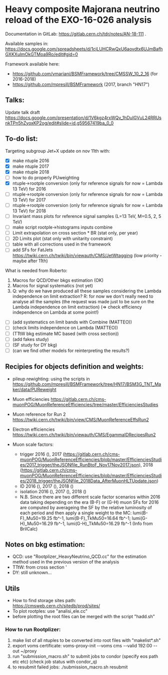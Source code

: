 # Heavy composite Majorana neutrino reload of the EXO-16-026 analysis
Documentation in GitLab: https://gitlab.cern.ch/tdr/notes/AN-18-111 .

Available samples in: https://docs.google.com/spreadsheets/d/1cjLUHCRwQxU6aovdtx6UJmBafhGXKXulmOkGTMoa9Ro/edit#gid=0

Framework available here:
- https://github.com/vmariani/BSMFramework/tree/CMSSW_10_2_16 (for 2016-2018) 
- https://github.com/mpresill/BSMFramework (2017, branch "HN17")

## Talks:
Update talk draft https://docs.google.com/presentation/d/1V6kgz4rxWQv_1hDuIGVuL24RRUsnkTPn5hZyoxKP2og/edit#slide=id.g59567419ba_0_0

## To-do list:
Targeting subgroup Jet+X update on nov 11th with:

- [x] make ntuple 2016
- [x] make ntuple 2017
- [x] make ntuple 2018
- [ ] how to do properly PUweighting 
- [x] ntuple->rootple conversion (only for reference signals for now = Lambda 13 TeV) for 2016
- [ ] ntuple->rootple conversion (only for reference signals for now = Lambda 13 TeV) for 2017
- [ ] ntuple->rootple conversion (only for reference signals for now = Lambda 13 TeV) for 2018
- [ ] Invariant mass plots for reference signal samples (L=13 TeV, M=0.5, 2, 5 TeV)
- [ ] make script rootple->histograms inputs combine 
- [ ] Limit extrapolation on cross section * BR (stat only, per year)
- [ ] 2D Limits plot (stat only with unitarity constraint)
- [ ] table with all corrections used in the framework 
- [ ] add SFs for FatJets https://twiki.cern.ch/twiki/bin/viewauth/CMS/JetWtagging (low priority - maybe after 11th)

What is needed from Roberto: 
   1. Macros for QCD/Other bkgs estimation (OK)
   1. Macros for signal systematics (not yet)
   1. Q: why do we have produced all these samples considering the Lambda independence on limit extraction?
      R: for now we don't really need to analyse all the samples (the request was made just to be sure on the Lambda independence on limit extraction) (=> check efficiency independence on Lambda at some point!)


- [ ] (add systematics on limit bands with Combine (MATTEO))
- [ ] (check limits independence on Lambda (MATTEO))
- [ ] (TTtW bkg estimate MC based (with cross section))
- [ ] (add fakes study) 
- [ ] (SF study for DY bkg) 
- [ ] (can we find other models for reinterpreting the results?)

## Recipies for objects definition and weights:
 - pileup rewighting: using the scripts in https://github.com/mpresill/BSMFramework/tree/HN17/BSM3G_TNT_Maker/data/PUReweight
 - Muon efficiencies https://gitlab.cern.ch/cms-muonPOG/MuonReferenceEfficiencies/tree/master/EfficienciesStudies
 - Muon reference for Run 2 https://twiki.cern.ch/twiki/bin/view/CMS/MuonReferenceEffsRun2
 - Electron efficiencies https://twiki.cern.ch/twiki/bin/viewauth/CMS/EgammaIDRecipesRun2

 - Muon scale factors:
   -  trigger 2016 (), 2017 (https://gitlab.cern.ch/cms-muonPOG/MuonReferenceEfficiencies/blob/master/EfficienciesStudies/2017_trigger/theJSONfile_RunBtoF_Nov17Nov2017.json), 2018 (https://gitlab.cern.ch/cms-muonPOG/MuonReferenceEfficiencies/blob/master/EfficienciesStudies/2018_trigger/theJSONfile_2018Data_AfterMuonHLTUpdate.json)
   - ID 2016 (), 2017 (), 2018 ()
   - isolation 2016 (), 2017 (), 2018 ()
   - N.B. Since there are two different scale factor scenarios within 2016 data taking depending on the era (B-F) or (G-H) muon SFs for 2016 are computed by averageing the SF by the relative luminosity of each period and then apply a single weight to the MC: lumi(B-F)_Mu50=19.25 fb^-1, lumi(B-F)_TkMu50=16.64 fb^-1; lumi(G-H)_Mu50=16.29 fb^-1, lumi(G-H)_TkMu50=16.29 fb^-1 (Info from BrilCalc)   

## Notes on bkg estimation:
- QCD: use "Rootplizer_HeavyNeutrino_QCD.cc" for the estimation method used in the previous version of the analysis
- TTtW: from cross section '
- DY: still unknown...

## Utils
- How to find storage sites path: https://cmsweb.cern.ch/sitedb/prod/sites/
- To plot rootples: use "analisi_ele.cc"
- before plotting the root files can be merged with the script "hadd.sh"
### How to run Rootplizer:
   1. make list of all ntuples to be converted into root files with "makelist*.sh"
   1. export voms certificate: voms-proxy-init --voms cms --valid 192:00 --out ~/proxy
   1. run "submission_macro.sh" to submit jobs to condor (specify eos path etc etc) (check job status with condor_q)
   1. to resubmit failed jobs: ./submission_macro.sh resubmit
